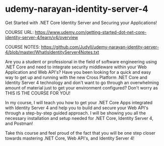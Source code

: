 # udemy-narayan-identity-server-4
Get Started with .NET Core Identity Server and Securing your Applications!

COURSE URL: https://www.udemy.com/getting-started-dot-net-core-identity-server-4/learn/v4/overview

COURSE NOTES: https://github.com/Judyll/udemy-narayan-identity-server-4/blob/master/WhatIsIdentityServer4Notes.txt

Are you a student or professional in the field of software engineering using .NET Core and need to integrate security middleware within your Web Application and Web API's? Have you been looking for a quick and easy way to get up and running with the new Cross Platform .NET Core and Identity Server 4 technology and don't want to go through an overwhelming amount of material just to get your environment configured? Don't worry as THIS IS THE COURSE FOR YOU! 

In my course, I will teach you how to get your .NET Core Apps integrated with Identity Server 4 and help you to build and secure your Web API's through a step-by-step guided approach. I will be showing you all the necessary installation and setup needed for .NET Core, Identity Server 4, and Postman!

Take this course and feel proud of the fact that you will be one step closer towards mastering .NET Core, Web API's, and Identity Server 4!

